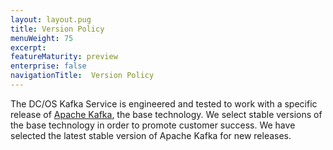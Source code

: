```yaml
---
layout: layout.pug
title: Version Policy
menuWeight: 75
excerpt:
featureMaturity: preview
enterprise: false
navigationTitle:  Version Policy
---
```


<!-- This source repo for this topic is https://github.com/mesosphere/dcos-commons -->


The DC/OS Kafka Service is engineered and tested to work with a specific release of [Apache Kafka](http://kafka.apache.org),
the base technology. We select stable versions of the base technology in order to promote customer success. We have selected
the latest stable version of Apache Kafka for new releases.
